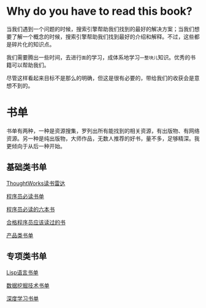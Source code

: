 # Why do you have to read this book?

当我们遇到一个问题的时候，搜索引擎帮助我们找到的最好的解决方案；当我们想要了解一个概念的时候，搜索引擎帮助我们找到最好的介绍和解释。不过，这些都是碎片化的知识点。

我们需要腾出一些时间，去进行`面`的学习，成体系地学习`一整块儿`知识。优秀的书籍可以帮助我们。

尽管这样看起来目标不是那么的明确，但这是很有必要的，带给我们的收获会是意想不到的。





# 书单

书单有两种，一种是资源搜集，罗列出所有能找到的相关资源，有出版物、有网络资源。另一种是纯出版物，大师作品，无数人推荐的好书，量不多，足够精深。我更倾向于从后一种开始。

## 基础类书单

[ThoughtWorks读书雷达](http://insights.thoughtworkers.org/reading-radar-2016/)

[程序员必读书单](http://lucida.me/blog/developer-reading-list)

[程序员必读的六本书](http://droidyue.com/blog/2015/07/04/six-books-every-programer-must-read/)

[合格程序员应该读过的书](http://www.ezlippi.com//blog/2014/07/qualified-programmer-should-read-what-books.html)

[产品类书单](https://www.zhihu.com/question/19568240)

## 专项类书单

[Lisp语言书单](http://gty.org.in/2014/05/09/learn-lisp-books.html)

[数据挖掘技术书单](https://www.zhihu.com/question/20757000)

[深度学习书单](https://github.com/lucky521/deep-learning)

